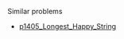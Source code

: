 Similar problems
- [p1405_Longest_Happy_String](https://github.com/genxium/Leetcode/tree/master/p1405_Longest_Happy_String) 
